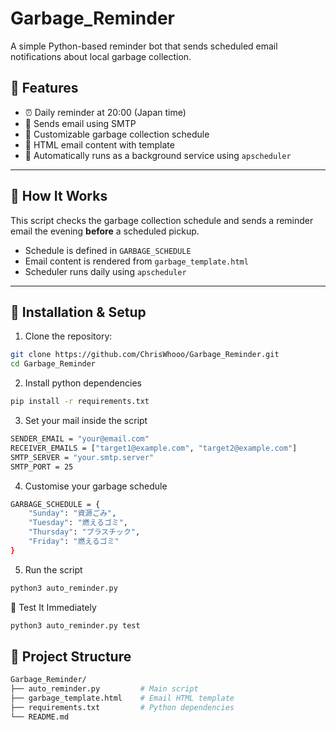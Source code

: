 # Garbage_Reminder

A simple Python-based reminder bot that sends scheduled email notifications about local garbage collection.

## 📌 Features

- ⏰ Daily reminder at 20:00 (Japan time)
- 📩 Sends email using SMTP
- 📅 Customizable garbage collection schedule
- 📨 HTML email content with template
- 🔄 Automatically runs as a background service using `apscheduler`

---

## 🧠 How It Works

This script checks the garbage collection schedule and sends a reminder email the evening **before** a scheduled pickup.

- Schedule is defined in `GARBAGE_SCHEDULE`
- Email content is rendered from `garbage_template.html`
- Scheduler runs daily using `apscheduler`

---

## 🚀 Installation & Setup

1. Clone the repository:

```bash
git clone https://github.com/ChrisWhooo/Garbage_Reminder.git
cd Garbage_Reminder
```
2. Install python dependencies
```bash
pip install -r requirements.txt
```
3. Set your mail inside the script
```bash
SENDER_EMAIL = "your@email.com"
RECEIVER_EMAILS = ["target1@example.com", "target2@example.com"]
SMTP_SERVER = "your.smtp.server"
SMTP_PORT = 25
```
4. Customise your garbage schedule
```bash
GARBAGE_SCHEDULE = {
    "Sunday": "資源ごみ",
    "Tuesday": "燃えるゴミ",
    "Thursday": "プラスチック",
    "Friday": "燃えるゴミ"
}
```
5. Run the script
```bash
python3 auto_reminder.py
```
🧪 Test It Immediately
```bash
python3 auto_reminder.py test
```
## 📁 Project Structure
```bash
Garbage_Reminder/
├── auto_reminder.py         # Main script
├── garbage_template.html    # Email HTML template
├── requirements.txt         # Python dependencies
└── README.md     
```
